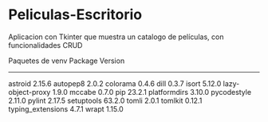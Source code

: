 # Peliculas-Escritorio
Aplicacion con Tkinter que muestra un catalogo de películas, con funcionalidades CRUD

Paquetes de venv
Package           Version
----------------- -------
astroid           2.15.6
autopep8          2.0.2
colorama          0.4.6
dill              0.3.7
isort             5.12.0
lazy-object-proxy 1.9.0
mccabe            0.7.0
pip               23.2.1
platformdirs      3.10.0
pycodestyle       2.11.0
pylint            2.17.5
setuptools        63.2.0
tomli             2.0.1
tomlkit           0.12.1
typing_extensions 4.7.1
wrapt             1.15.0


